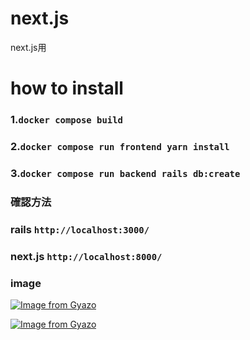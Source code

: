 # next.js
next.js用

# how to install

### 1.`docker compose build`
### 2.`docker compose run frontend yarn install`
### 3.`docker compose run backend rails db:create`

### 確認方法

### rails `http://localhost:3000/`
### next.js `http://localhost:8000/`

### image
[![Image from Gyazo](https://i.gyazo.com/dd16e537bf3f13358c0784affa2f8817.png)](https://gyazo.com/dd16e537bf3f13358c0784affa2f8817)


[![Image from Gyazo](https://i.gyazo.com/1ee686f4a79b08bc3d3c8ccf968a918b.png)](https://gyazo.com/1ee686f4a79b08bc3d3c8ccf968a918b)